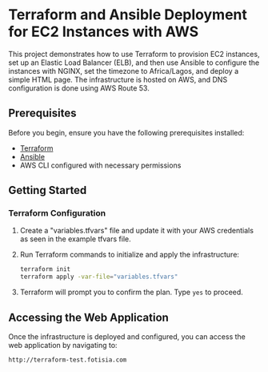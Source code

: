 # Terraform and Ansible Deployment for EC2 Instances with AWS

This project demonstrates how to use Terraform to provision EC2 instances, set up an Elastic Load Balancer (ELB), and then use Ansible to configure the instances with NGINX, set the timezone to Africa/Lagos, and deploy a simple HTML page. The infrastructure is hosted on AWS, and DNS configuration is done using AWS Route 53.

## Prerequisites

Before you begin, ensure you have the following prerequisites installed:

- [Terraform](https://www.terraform.io/downloads.html)
- [Ansible](https://docs.ansible.com/ansible/latest/installation_guide/intro_installation.html)
- AWS CLI configured with necessary permissions

## Getting Started

### Terraform Configuration

1. Create a "variables.tfvars" file and update it with your AWS credentials as seen in the example tfvars file.

2. Run Terraform commands to initialize and apply the infrastructure:

    ```bash
    terraform init
    terraform apply -var-file="variables.tfvars"
    ```

3. Terraform will prompt you to confirm the plan. Type `yes` to proceed.



## Accessing the Web Application

Once the infrastructure is deployed and configured, you can access the web application by navigating to:

```plaintext
http://terraform-test.fotisia.com

